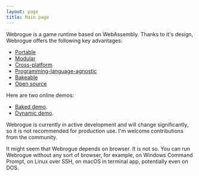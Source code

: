 ```yaml
---
layout: page
title: Main page
---
```


Webrogue is a game runtime based on WebAssembly. 
Thanks to it's design, Webrogue offers the following key advantages:
- [Portable](benefits/portable)
- [Modular](benefits/modular)
- [Cross-platform](benefits/cross_platform)
- [Programming-language-agnostic](benefits/programming_languages)
- [Bakeable](benefits/bakeable)
- [Open source](https://github.com/Destructor17/webrogue)

Here are two online demos:
- [Baked demo](baked_game/).
- [Dynamic demo](game/).

Webrogue is currently in active development and will change significantly, so it is not recommended for production use. 
I'm welcome contributions from the community.

It might seem that Webrogue depends on browser. 
It is not so. 
You can run Webrogue without any sort of browser, for example, on Windows Command Prompt, on Linux over SSH, on macOS in terminal app, potentially even on DOS.

